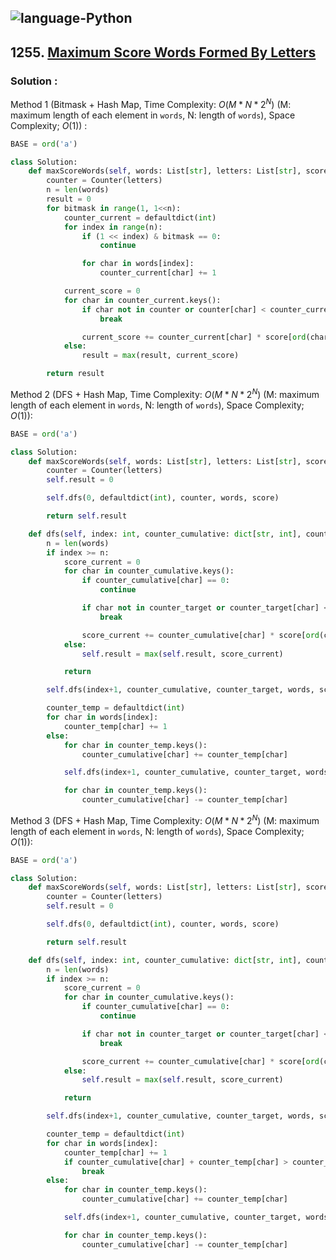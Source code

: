 ![language-Python](https://img.shields.io/badge/Python-ffd43b?style=for-the-badge&logo=PYTHON)
---

## 1255. [Maximum Score Words Formed By Letters](https://leetcode.com/problems/maximum-score-words-formed-by-letters)

### Solution :

Method 1 (Bitmask + Hash Map, Time Complexity: $O(M*N*2^N)$ (M: maximum length of each element in `words`, N: length of `words`), Space Complexity; $O(1)$) :
```python
BASE = ord('a')

class Solution:
    def maxScoreWords(self, words: List[str], letters: List[str], score: List[int]) -> int:
        counter = Counter(letters)
        n = len(words)
        result = 0
        for bitmask in range(1, 1<<n):
            counter_current = defaultdict(int)
            for index in range(n):
                if (1 << index) & bitmask == 0:
                    continue

                for char in words[index]:
                    counter_current[char] += 1

            current_score = 0
            for char in counter_current.keys():
                if char not in counter or counter[char] < counter_current[char]:
                    break

                current_score += counter_current[char] * score[ord(char) - BASE]
            else:
                result = max(result, current_score)

        return result
```

Method 2 (DFS + Hash Map, Time Complexity: $O(M*N*2^N)$ (M: maximum length of each element in `words`, N: length of `words`), Space Complexity; $O(1)$):
```python
BASE = ord('a')

class Solution:
    def maxScoreWords(self, words: List[str], letters: List[str], score: List[int]) -> int:
        counter = Counter(letters)
        self.result = 0

        self.dfs(0, defaultdict(int), counter, words, score)

        return self.result

    def dfs(self, index: int, counter_cumulative: dict[str, int], counter_target: dict[str, int], words, score):
        n = len(words)
        if index >= n:
            score_current = 0
            for char in counter_cumulative.keys():
                if counter_cumulative[char] == 0:
                    continue

                if char not in counter_target or counter_target[char] < counter_cumulative[char]:
                    break

                score_current += counter_cumulative[char] * score[ord(char)-BASE]
            else:
                self.result = max(self.result, score_current)

            return

        self.dfs(index+1, counter_cumulative, counter_target, words, score)

        counter_temp = defaultdict(int)
        for char in words[index]:
            counter_temp[char] += 1
        else:
            for char in counter_temp.keys():
                counter_cumulative[char] += counter_temp[char]

            self.dfs(index+1, counter_cumulative, counter_target, words, score)

            for char in counter_temp.keys():
                counter_cumulative[char] -= counter_temp[char]
```

Method 3 (DFS + Hash Map, Time Complexity: $O(M*N*2^N)$ (M: maximum length of each element in `words`, N: length of `words`), Space Complexity; $O(1)$):
```python
BASE = ord('a')

class Solution:
    def maxScoreWords(self, words: List[str], letters: List[str], score: List[int]) -> int:
        counter = Counter(letters)
        self.result = 0

        self.dfs(0, defaultdict(int), counter, words, score)

        return self.result

    def dfs(self, index: int, counter_cumulative: dict[str, int], counter_target: dict[str, int], words, score):
        n = len(words)
        if index >= n:
            score_current = 0
            for char in counter_cumulative.keys():
                if counter_cumulative[char] == 0:
                    continue

                if char not in counter_target or counter_target[char] < counter_cumulative[char]:
                    break

                score_current += counter_cumulative[char] * score[ord(char)-BASE]
            else:
                self.result = max(self.result, score_current)

            return

        self.dfs(index+1, counter_cumulative, counter_target, words, score)

        counter_temp = defaultdict(int)
        for char in words[index]:
            counter_temp[char] += 1
            if counter_cumulative[char] + counter_temp[char] > counter_target[char]:
                break
        else:
            for char in counter_temp.keys():
                counter_cumulative[char] += counter_temp[char]

            self.dfs(index+1, counter_cumulative, counter_target, words, score)

            for char in counter_temp.keys():
                counter_cumulative[char] -= counter_temp[char]
```
